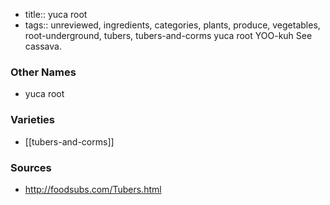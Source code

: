 - title:: yuca root
- tags:: unreviewed, ingredients, categories, plants, produce, vegetables, root-underground, tubers, tubers-and-corms
yuca root YOO-kuh See cassava.

### Other Names

* yuca root

### Varieties

* [[tubers-and-corms]]

### Sources
* http://foodsubs.com/Tubers.html

